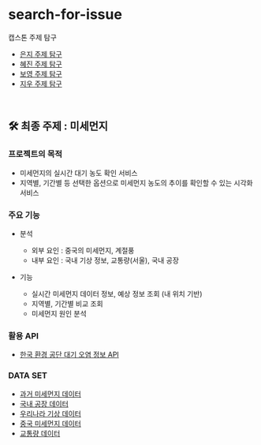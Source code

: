 # search-for-issue

캡스톤 주제 탐구

- [은지 주제 탐구](https://github.com/mju-capstone/search-for-issue/blob/master/eunji.md)
- [혜진 주제 탐구](https://github.com/hejin8307/search-for-issue/blob/patch-1/hyejin.md)
- [보영 주제 탐구](https://github.com/mju-capstone/search-for-issue/blob/master/boyoung.md)
- [지우 주제 탐구](https://github.com/mju-capstone/search-for-issue/blob/master/jiwoo.md)

<br/>

## 🛠 최종 주제 : 미세먼지

### 프로젝트의 목적

- 미세먼지의 실시간 대기 농도 확인  서비스
- 지역별, 기간별 등 선택한 옵션으로 미세먼지 농도의 추이를 확인할 수 있는 시각화 서비스

### 주요 기능

- 분석
  - 외부 요인 : 중국의 미세먼지, 계절풍
  - 내부 요인 : 국내 기상 정보, 교통량(서울), 국내 공장 
  
- 기능
  - 실시간 미세먼지 데이터 정보, 예상 정보 조회 (내 위치 기반)
  - 지역별, 기간별 비교 조회
  - 미세먼지 원인 분석


### 활용 API

- [한국 환경 공단 대기 오염 정보 API](https://www.data.go.kr/dataset/15000581/openapi.do)

### DATA SET

- [과거 미세먼지 데이터](https://www.airkorea.or.kr/web/sidoQualityCompare?itemCode=10008&pMENU_NO=102)
- [국내 공장 데이터](https://www.femis.go.kr/femispo/asis/Stats/getSidoNmList.do)
- [우리나라 기상 데이터](https://data.kma.go.kr/data/air/selectAmosRltmList.do?pgmNo=575)
- [중국 미세먼지 데이터](https://aqicn.org/data-platform/register/kr/)
- [교통량 데이터](https://topis.seoul.go.kr/refRoom/openRefRoom_2.do)
